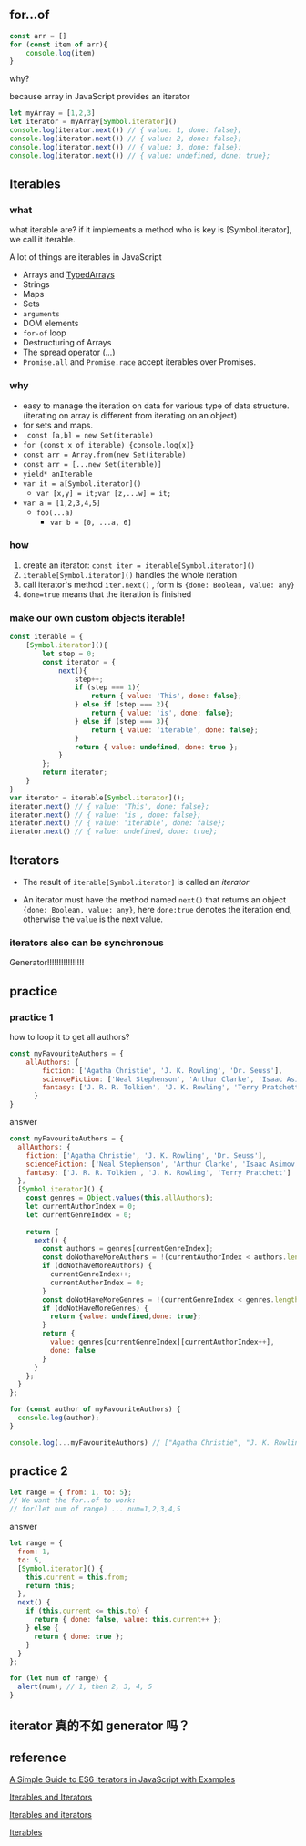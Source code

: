## for...of

```js
const arr = []
for (const item of arr){
    console.log(item)
}
```

why?

because array in JavaScript provides an iterator

```js
let myArray = [1,2,3]
let iterator = myArray[Symbol.iterator]()
console.log(iterator.next()) // { value: 1, done: false};
console.log(iterator.next()) // { value: 2, done: false};
console.log(iterator.next()) // { value: 3, done: false};
console.log(iterator.next()) // { value: undefined, done: true};
```

## Iterables

### what

what iterable are?  if it implements a method who is key is [Symbol.iterator], we call it iterable.

A lot of things are iterables in JavaScript

- Arrays and [TypedArrays](https://developer.mozilla.org/en-US/docs/Web/JavaScript/Reference/Global_Objects/TypedArray)
- Strings
- Maps
- Sets
- `arguments`
- DOM elements
- `for-of` loop
- Destructuring of Arrays
- The spread operator (...)
- `Promise.all` and `Promise.race` accept iterables over Promises.

### why

- easy to manage the iteration on data for various type of data structure.(iterating on array is different from iterating on an object)
- for sets and maps.
- ` const [a,b] = new Set(iterable)`
- `for (const x of iterable) {console.log(x)}`
- `const arr = Array.from(new Set(iterable)`
- `const arr = [...new Set(iterable)]`
- `yield* anIterable`
- `var it = a[Symbol.iterator]() `
  - `var [x,y] = it;var [z,...w] = it;`
- `var a = [1,2,3,4,5]`
  - `foo(...a)`
    - `var b = [0, ...a, 6]`

### how

1. create an iterator: `const iter = iterable[Symbol.iterator]()`
2. `iterable[Symbol.iterator]()` handles the whole iteration
3. call iterator's method `iter.next()` ,  form is `{done: Boolean, value: any}`
4. `done=true` means that the iteration is finished

### make our own custom objects iterable!

```js
const iterable = {
    [Symbol.iterator](){
        let step = 0;
        const iterator = {
            next(){
                step++;
                if (step === 1){
                    return { value: 'This', done: false};
                } else if (step === 2){
                    return { value: 'is', done: false};
                } else if (step === 3){
                    return { value: 'iterable', done: false};
                }
                return { value: undefined, done: true };
            }
        };
        return iterator;
    }
}
var iterator = iterable[Symbol.iterator]();
iterator.next() // { value: 'This', done: false};
iterator.next() // { value: 'is', done: false};
iterator.next() // { value: 'iterable', done: false};
iterator.next() // { value: undefined, done: true};
```

## Iterators

- The result of `iterable[Symbol.iterator]` is called an *iterator*

- An iterator must have the method named `next()` that returns an object `{done: Boolean, value: any}`, here `done:true` denotes the iteration end, otherwise the `value` is the next value.

### iterators also can be synchronous

Generator!!!!!!!!!!!!!!!!

## practice

### practice 1

how to loop it to get all authors?

```js
const myFavouriteAuthors = {
    allAuthors: {
        fiction: ['Agatha Christie', 'J. K. Rowling', 'Dr. Seuss'],
        scienceFiction: ['Neal Stephenson', 'Arthur Clarke', 'Isaac Asimov', 'Robert Heinlein'],
        fantasy: ['J. R. R. Tolkien', 'J. K. Rowling', 'Terry Pratchett']
      }
}
```

answer

```js
const myFavouriteAuthors = {
  allAuthors: {
    fiction: ['Agatha Christie', 'J. K. Rowling', 'Dr. Seuss'],
    scienceFiction: ['Neal Stephenson', 'Arthur Clarke', 'Isaac Asimov', 'Robert Heinlein'],
    fantasy: ['J. R. R. Tolkien', 'J. K. Rowling', 'Terry Pratchett']
  },
  [Symbol.iterator]() {
    const genres = Object.values(this.allAuthors);
    let currentAuthorIndex = 0;
    let currentGenreIndex = 0;
    
    return {
      next() {
        const authors = genres[currentGenreIndex];
        const doNothaveMoreAuthors = !(currentAuthorIndex < authors.length);
        if (doNothaveMoreAuthors) {
          currentGenreIndex++;
          currentAuthorIndex = 0;
        }
        const doNotHaveMoreGenres = !(currentGenreIndex < genres.length);
        if (doNotHaveMoreGenres) {
          return {value: undefined,done: true};
        }
        return {
          value: genres[currentGenreIndex][currentAuthorIndex++],
          done: false
        }
      }
    };
  }
};

for (const author of myFavouriteAuthors) {
  console.log(author);
}

console.log(...myFavouriteAuthors) // ["Agatha Christie", "J. K. Rowling", "Dr. Seuss", "Neal Stephenson", "Arthur Clarke", "Isaac Asimov", "Robert Heinlein", "J. R. R. Tolkien", "J. K. Rowling", "Terry Pratchett"] 也太方便了吧！
```

## practice 2

```js
let range = { from: 1, to: 5};
// We want the for..of to work:
// for(let num of range) ... num=1,2,3,4,5
```

answer

```js
let range = {
  from: 1,
  to: 5,
  [Symbol.iterator]() {
    this.current = this.from;
    return this;
  },
  next() {
    if (this.current <= this.to) {
      return { done: false, value: this.current++ };
    } else {
      return { done: true };
    }
  }
};

for (let num of range) {
  alert(num); // 1, then 2, 3, 4, 5
}
```

## iterator 真的不如  generator 吗？

## reference

[A Simple Guide to ES6 Iterators in JavaScript with Examples](https://codeburst.io/a-simple-guide-to-es6-iterators-in-javascript-with-examples-189d052c3d8e)

[Iterables and Iterators](https://codeburst.io/javascript-es6-iterables-and-iterators-de18b54f4d4)

[Iterables and iterators](http://exploringjs.com/es6/ch_iteration.html)

[Iterables](https://javascript.info/iterable)